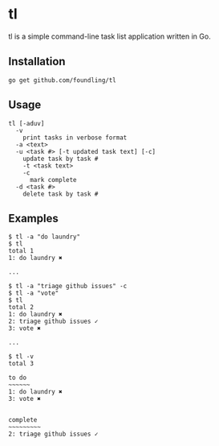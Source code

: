 # tl

tl is a simple command-line task list application written in Go.

## Installation

`go get github.com/foundling/tl`

## Usage

```
tl [-aduv]
  -v 
    print tasks in verbose format
  -a <text>
  -u <task #> [-t updated task text] [-c]
    update task by task #
    -t <task text>
    -c
      mark complete
  -d <task #>
    delete task by task #
```

## Examples

```
$ tl -a "do laundry"
$ tl 
total 1
1: do laundry ✖

...

$ tl -a "triage github issues" -c
$ tl -a "vote"
$ tl
total 2
1: do laundry ✖
2: triage github issues ✓
3: vote ✖

...

$ tl -v
total 3

to do
~~~~~~
1: do laundry ✖
3: vote ✖


complete
~~~~~~~~~
2: triage github issues ✓

```
